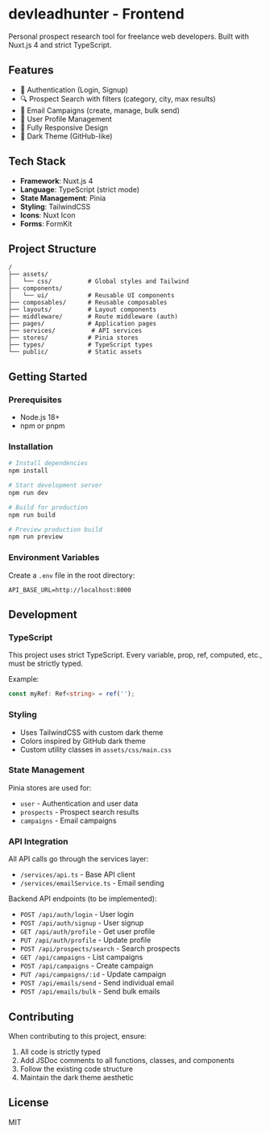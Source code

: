 # devleadhunter - Frontend

Personal prospect research tool for freelance web developers. Built with Nuxt.js 4 and strict TypeScript.

## Features

- 🔐 Authentication (Login, Signup)
- 🔍 Prospect Search with filters (category, city, max results)
- 📧 Email Campaigns (create, manage, bulk send)
- 👤 User Profile Management
- 📱 Fully Responsive Design
- 🌙 Dark Theme (GitHub-like)

## Tech Stack

- **Framework**: Nuxt.js 4
- **Language**: TypeScript (strict mode)
- **State Management**: Pinia
- **Styling**: TailwindCSS
- **Icons**: Nuxt Icon
- **Forms**: FormKit

## Project Structure

```
/
├── assets/
│   └── css/          # Global styles and Tailwind
├── components/
│   └── ui/           # Reusable UI components
├── composables/      # Reusable composables
├── layouts/          # Layout components
├── middleware/       # Route middleware (auth)
├── pages/            # Application pages
├── services/          # API services
├── stores/           # Pinia stores
├── types/            # TypeScript types
└── public/           # Static assets
```

## Getting Started

### Prerequisites

- Node.js 18+
- npm or pnpm

### Installation

```bash
# Install dependencies
npm install

# Start development server
npm run dev

# Build for production
npm run build

# Preview production build
npm run preview
```

### Environment Variables

Create a `.env` file in the root directory:

```env
API_BASE_URL=http://localhost:8000
```

## Development

### TypeScript

This project uses strict TypeScript. Every variable, prop, ref, computed, etc., must be strictly typed.

Example:
```typescript
const myRef: Ref<string> = ref('');
```

### Styling

- Uses TailwindCSS with custom dark theme
- Colors inspired by GitHub dark theme
- Custom utility classes in `assets/css/main.css`

### State Management

Pinia stores are used for:
- `user` - Authentication and user data
- `prospects` - Prospect search results
- `campaigns` - Email campaigns

### API Integration

All API calls go through the services layer:
- `/services/api.ts` - Base API client
- `/services/emailService.ts` - Email sending

Backend API endpoints (to be implemented):
- `POST /api/auth/login` - User login
- `POST /api/auth/signup` - User signup
- `GET /api/auth/profile` - Get user profile
- `PUT /api/auth/profile` - Update profile
- `POST /api/prospects/search` - Search prospects
- `GET /api/campaigns` - List campaigns
- `POST /api/campaigns` - Create campaign
- `PUT /api/campaigns/:id` - Update campaign
- `POST /api/emails/send` - Send individual email
- `POST /api/emails/bulk` - Send bulk emails

## Contributing

When contributing to this project, ensure:

1. All code is strictly typed
2. Add JSDoc comments to all functions, classes, and components
3. Follow the existing code structure
4. Maintain the dark theme aesthetic

## License

MIT



